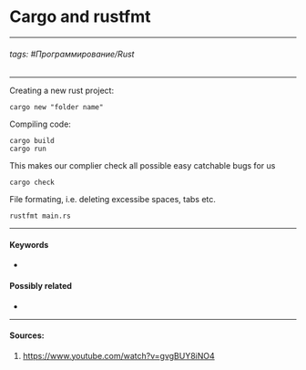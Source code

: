 # Cargo and rustfmt
***
###### tags: #Программирование/Rust 
***
Creating a new rust project:
```
cargo new "folder name"
```
Compiling code:
```
cargo build
cargo run
```
This makes our complier check all possible easy catchable bugs for us
```
cargo check
```
File formating, i.e. deleting excessibe spaces, tabs etc.
```
rustfmt main.rs
```
***
#### Keywords
- 
#### Possibly related
- 
***
#### Sources:
1. https://www.youtube.com/watch?v=gvgBUY8iNO4